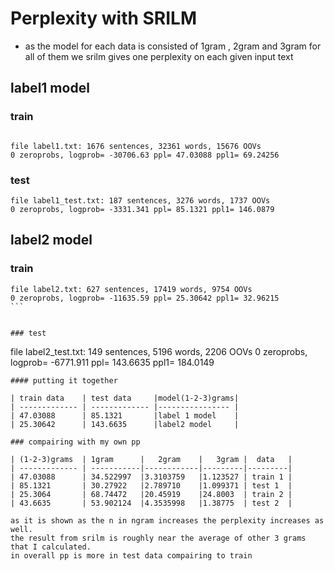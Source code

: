 # Perplexity with SRILM

* as the model for each data is consisted of 1gram , 2gram and 3gram for all of them we srilm gives one perplexity on each given input text

## label1 model

### train
```

file label1.txt: 1676 sentences, 32361 words, 15676 OOVs
0 zeroprobs, logprob= -30706.63 ppl= 47.03088 ppl1= 69.24256
```
### test
```
file label1_test.txt: 187 sentences, 3276 words, 1737 OOVs
0 zeroprobs, logprob= -3331.341 ppl= 85.1321 ppl1= 146.0879
```

## label2 model

### train
```
file label2.txt: 627 sentences, 17419 words, 9754 OOVs
‍‍0 zeroprobs, logprob= -11635.59 ppl= 25.30642 ppl1= 32.96215
‍‍‍‍‍```


### test
```
file label2_test.txt: 149 sentences, 5196 words, 2206 OOVs
0 zeroprobs, logprob= -6771.911 ppl= 143.6635 ppl1= 184.0149
```
#### putting it together

| train data    | test data     |model(1-2-3)grams|
| ------------- | ------------- |---------------- |
| 47.03088      | 85.1321       |label 1 model	  |
| 25.30642      | 143.6635      |label2 model	  |

### compairing with my own pp

| (1-2-3)grams  | 1gram      |   2gram    |   3gram |  data   | 
| ------------- | -----------|------------|---------|---------|
| 47.03088      | 34.522997  |3.3103759   |1.123527 | train 1 | 	   
| 85.1321       | 30.27922   |2.789710	  |1.099371 | test 1  |
| 25.3064       | 68.74472   |20.45919	  |24.8003  | train 2 |	   
| 43.6635       | 53.902124  |4.3535998	  |1.38775  | test 2  |

as it is shown as the n in ngram increases the perplexity increases as well. 
the result from srilm is roughly near the average of other 3 grams that I calculated.
in overall pp is more in test data compairing to train
 





